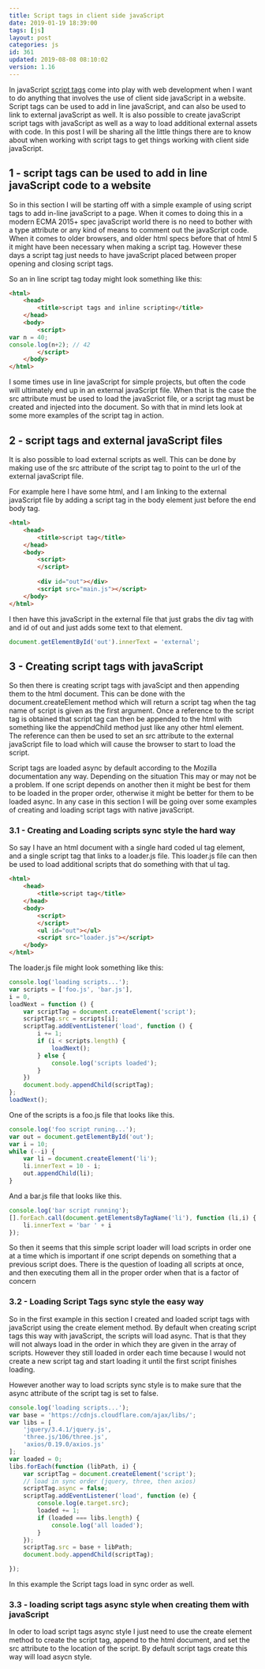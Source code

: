 ```yaml
---
title: Script tags in client side javaScript
date: 2019-01-19 18:39:00
tags: [js]
layout: post
categories: js
id: 361
updated: 2019-08-08 08:10:02
version: 1.16
---
```


In javaScript [script tags](https://developer.mozilla.org/en-US/docs/Web/HTML/Element/script) come into play with web development when I want to do anything that involves the use of client side javaScript in a website. Script tags can be used to add in line javaScript, and can also be used to link to external javaScript as well. It is also possible to create javaScript script tags with javaScript as well as a way to load additional external assets with code. In this post I will be sharing all the little things there are to know about when working with script tags to get things working with client side javaScript.

<!-- more -->

## 1 - script tags can be used to add in line javaScript code to a website

So in this section I will be starting off with a simple example of using script tags to add in-line javaScript to a page. When it comes to doing this in a modern ECMA 2015+ spec javaScript world there is no need to bother with a type attribute or any kind of means to comment out the javaScript code. When it comes to older browsers, and older html specs before that of html 5 it might have been necessary when making a script tag. However these days a script tag just needs to have javaScript placed between proper opening and closing script tags.

So an in line script tag today might look something like this:

```html
<html>
    <head>
        <title>script tags and inline scripting</title>
    </head>
    <body>
        <script>
var n = 40;
console.log(n+2); // 42
        </script>
    </body>
</html>
```

I some times use in line javaScript for simple projects, but often the code will ultimately end up in an external javaScript file. When that is the case the src attribute must be used to load the javaScriot file, or a script tag must be created and injected into the document. So with that in mind lets look at some more examples of the script tag in action.

## 2 - script tags and external javaScript files

It is also possible to load external scripts as well. This can be done by making use of the src attribute of the script tag to point to the url of the external javaScript file.

For example here I have some html, and I am linking to the external javaScript file by adding a script tag in the body element just before the end body tag.

```html
<html>
    <head>
        <title>script tag</title>
    </head>
    <body>
        <script>
        </script>
        
        <div id="out"></div>
        <script src="main.js"></script>
    </body>
</html>
```

I then have this javaScript in the external file that just grabs the div tag with and id of out and just adds some text to that element.

```js
document.getElementById('out').innerText = 'external';
```

## 3 - Creating script tags with javaScript

So then there is creating script tags with javaScipt and then appending them to the html document. This can be done with the document.createElement method which will return a script tag when the tag name of script is given as the first argument. Once a reference to the script tag is obtained that script tag can then be appended to the html with something like the appendChild method just like any other html element. The reference can then be used to set an src attribute to the external javaScript file to load which will cause the browser to start to load the script.

Script tags are loaded async by default according to the Mozilla documentation any way. Depending on the situation This may or may not be a problem. If one script depends on another then it might be best for them to be loaded in the proper order, otherwise it might be better for them to be loaded async. In any case in this section I will be going over some examples of creating and loading script tags with native javaScript.

### 3.1 - Creating and Loading scripts sync style the hard way

So say I have an html document with a single hard coded ul tag element, and a single script tag that links to a loader.js file. This loader.js file can then be used to load additional scripts that do something with that ul tag.

```html
<html>
    <head>
        <title>script tag</title>
    </head>
    <body>
        <script>
        </script>
        <ul id="out"></ul>
        <script src="loader.js"></script>
    </body>
</html>
```

The loader.js file might look something like this:

```js
console.log('loading scripts...');
var scripts = ['foo.js', 'bar.js'],
i = 0,
loadNext = function () {
    var scriptTag = document.createElement('script');
    scriptTag.src = scripts[i];
    scriptTag.addEventListener('load', function () {
        i += 1;
        if (i < scripts.length) {
            loadNext();
        } else {
            console.log('scripts loaded');
        }
    })
    document.body.appendChild(scriptTag);
};
loadNext();
```

One of the scripts is a foo.js file that looks like this.

```js
console.log('foo script runing...');
var out = document.getElementById('out');
var i = 10;
while (--i) {
    var li = document.createElement('li');
    li.innerText = 10 - i;
    out.appendChild(li);
}
```

And a bar.js file that looks like this.

```js
console.log('bar script running');
[].forEach.call(document.getElementsByTagName('li'), function (li,i) {
    li.innerText = 'bar ' + i
});
```

So then it seems that this simple script loader will load scripts in order one at a time which is important if one script depends on something that a previous script does. There is the question of loading all scripts at once, and then executing them all in the proper order when that is a factor of concern

### 3.2 - Loading Script Tags sync style the easy way

So in the first example in this section I created and loaded script tags with javaScript using the create element method. By default when creating script tags this way with javaScript, the scripts will load async. That is that they will not always load in the order in which they are given in the array of scripts. However they still loaded in order each time because I would not create a new script tag and start loading it until the first script finishes loading.

However another way to load scripts sync style is to make sure that the async attribute of the script tag is set to false.

```js
console.log('loading scripts...');
var base = 'https://cdnjs.cloudflare.com/ajax/libs/';
var libs = [
    'jquery/3.4.1/jquery.js',
    'three.js/106/three.js',
    'axios/0.19.0/axios.js'
];
var loaded = 0;
libs.forEach(function (libPath, i) {
    var scriptTag = document.createElement('script');
    // load in sync order (jquery, three, then axios)
    scriptTag.async = false;
    scriptTag.addEventListener('load', function (e) {
        console.log(e.target.src);
        loaded += 1;
        if (loaded === libs.length) {
            console.log('all loaded');
        }
    });
    scriptTag.src = base + libPath;
    document.body.appendChild(scriptTag);

});
```

In this example the Script tags load in sync order as well.

### 3.3 - loading script tags async style when creating them with javaScript

In oder to load script tags async style I just need to use the create element method to create the script tag, append to the html document, and set the src attribute to the location of the script. By default script tags create this way will load asycn style.

